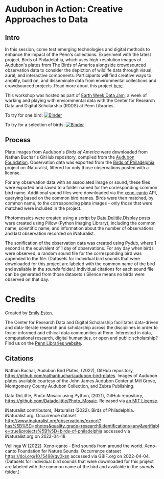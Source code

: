 # Audubon in Action: Creative Approaches to Data 

## Intro 

In this session, come test emerging technologies and digital methods to enhance the impact of the Penn's collections. Experiment with the latest project, Birds of Philadelphia, which uses high-resolution images of Audubon's plates from The Birds of America alongside crowdsourced observation data to consider the depiction of wildlife data through visual, aural, and interactive components. Participants will find creative ways to amplify, build on, and disseminate data from environmental collections and crowdsourced projects. Read more about this project [here](https://www.library.upenn.edu/blogs/rdds/audubon-action-creative-approaches-data). 

This workshop was hosted as part of [Earth Week Data Jam](https://www.library.upenn.edu/about/exhibits-events/earth-week-data-jam), a week of working and playing with enviornmental data with the Center for Research Data and Digital Scholarship (RDDS) at Penn Libraries.  

To try for one bird:
[![Binder](https://mybinder.org/badge_logo.svg)](https://mybinder.org/v2/gh/upenndigitalscholarship/audubon-birds-of-penn/HEAD?labpath=Aububon%20in%20Action%20-%20Single.ipynb)

To try for a selection of birds:
[![Binder](https://mybinder.org/badge_logo.svg)](https://mybinder.org/v2/gh/upenndigitalscholarship/audubon-birds-of-penn/HEAD?labpath=Audubon%20in%20Action%20-%20All.ipynb)

## Process
Plate images from Audubon's *Birds of America* were downloaded from Nathan Buchar's GitHub repository, compiled from the [Audubon Foundation](https://www.audubon.org/birds-of-america). Observation data was exported from the [Birds of Philadelphia](https://www.inaturalist.org/projects/birds-of-philadelphia) project on iNaturalist, filtered for only those observations posted with a license. 

For any observation data with an associated image or sound, these files were exported and saved to a folder named for the corresponding common bird name. Additional sound files were downloaded via the [xeno-canto](https://xeno-canto.org/explore/api) API, querying based on the common bird names. Birds were then matched, by common name, to the corresponding plate images - only those that were matched were included in the project. 

Photomosaics were created using a script by [Data Dolittle](https://datadolittle.com/).Display posts were created using Pillow (Python Imaging Library), including the common name, scientific name, and information about the number of observations and last observation recorded on iNaturalist. 

The sonification of the observation data was created using Pydub, where 1 second is the equivalent of 1 day of observations. For any day when birds were observed, a random sound file for the corresponding bird was appended to the file. (Datasets for individual bird sounds that were downloaded for this project are labeled with the common name of the bird and available in the *sounds* folder.) Individual citations for each sound file can be generated from those datasets.) Silence means no birds were observed on that day.

# Credits

Created by [Emily Esten](https://www.library.upenn.edu/people/staff/emily-esten). 

The Center for Research Data and Digital Scholarship facilitates data-driven and data-literate research and scholarship across the disciplines in order to foster informed and ethical data communities at Penn. Interested in data, computational research, digital humanities, or open and public scholarship? Find us on the [Penn Libraries website](https://www.library.upenn.edu/help-with/research-data-digital-scholarship). 


## Citations

Nathan Buchar, Audubon Bird Plates, (2022), GitHub repository, https://github.com/nathanbuchar/audubon-bird-plates. Images of Audubon plates available courtesy of the John James Audubon Center at Mill Grove, Montgomery County Audubon Collection, and Zebra Publishing.

Data DoLittle, Photo Mosaic using Python, (2021), GitHub repository, https://github.com/Datadolittle/Photo_Mosaic. Released via [an MIT License](https://github.com/Datadolittle/Photo_Mosaic/blob/master/LICENSE). 

iNaturalist contributors, iNaturalist (2022). Birds of Philadelphia. iNaturalist.org. Occurrence dataset http://www.inaturalist.org/observations/export?has%5B%5D=photos&quality_grade=research&identifications=any&verifiable=true&projects%5B%5D=birds-of-philadelphia accessed via iNaturalist.org on 2022-04-18.

Vellinga W (2022). Xeno-canto - Bird sounds from around the world. Xeno-canto Foundation for Nature Sounds. Occurrence dataset https://doi.org/10.15468/qv0ksn accessed via GBIF.org on 2022-04-04. (Datasets for individual bird sounds that were downloaded for this project are labeled with the common name of the bird and available in the *sounds* folder.)